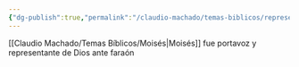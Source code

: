 ```yaml
---
{"dg-publish":true,"permalink":"/claudio-machado/temas-biblicos/representante/"}
---
```


[[Claudio Machado/Temas Bíblicos/Moisés\|Moisés]] fue portavoz y representante de Dios ante faraón 